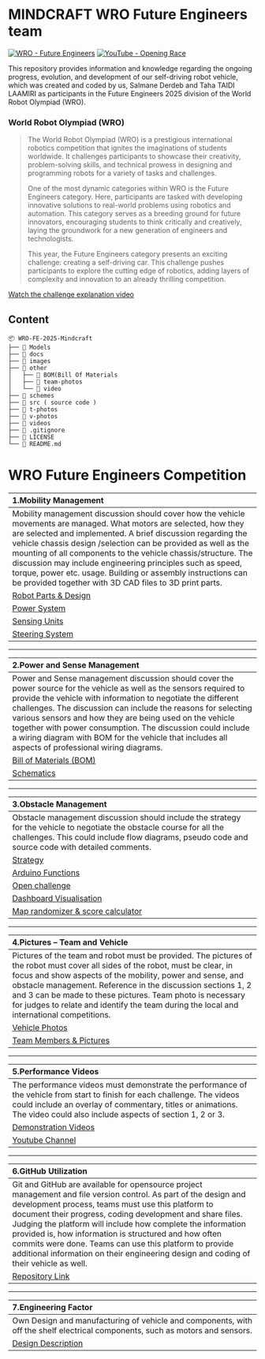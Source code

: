 # MINDCRAFT WRO Future Engineers team
[![WRO - Future Engineers](https://img.shields.io/badge/WRO-Future_Engineers-2e52af)](https://wro-association.org/wp-content/uploads/WRO-2024-Future-Engineers-Self-Driving-Cars-General-Rules.pdf)
[![YouTube - Opening Race](https://img.shields.io/badge/YouTube-▶️%20Mindcraft-df3e3e?logo=youtube)](http://www.youtube.com/@MindcraftWRO-kw8vp)


This repository provides information and knowledge regarding the ongoing progress, evolution, and development of our self-driving robot vehicle, which was created and coded by us, Salmane Derdeb and Taha TAIDI LAAMIRI as participants in the Future Engineers 2025 division of the World Robot Olympiad (WRO).

### World Robot Olympiad (WRO)

> The World Robot Olympiad (WRO) is a prestigious international robotics competition that ignites the imaginations of students worldwide. It challenges participants to showcase their creativity, problem-solving skills, and technical prowess in designing and programming robots for a variety of tasks and challenges.
>
> One of the most dynamic categories within WRO is the Future Engineers category. Here, participants are tasked with developing innovative solutions to real-world problems using robotics and automation. This category serves as a breeding ground for future innovators, encouraging students to think critically and creatively, laying the groundwork for a new generation of engineers and technologists.
>
> This year, the Future Engineers category presents an exciting challenge: creating a self-driving car. This challenge pushes participants to explore the cutting edge of robotics, adding layers of complexity and innovation to an already thrilling competition.

[Watch the challenge explanation video](https://www.youtube.com/watch?v=_J15lf6uhwo&t=2s)


## Content
```
📦 WRO-FE-2025-Mindcraft
├── 📁 Models           
├── 📁 docs
├── 📁 images
├── 📁 other     
│   ├── 📁 BOM(Bill Of Materials 
│   ├── 📁 team-photos 
│   └── 📁 video 
├── 📁 schemes 
├── 📁 src ( source code )
├── 📁 t-photos
├── 📁 v-photos
├── 📁 videos
├── 📄 .gitignore
├── 📄 LICENSE
└── 📄 README.md             
```

# WRO Future Engineers Competition

| **1.Mobility Management**             |
|:---------------------------------------|
| Mobility management discussion should cover how the vehicle movements are managed. What motors are selected, how they are selected and implemented. A brief discussion regarding the vehicle chassis design /selection can be provided as well as the mounting of all components to the vehicle chassis/structure. The discussion may include engineering principles such as speed, torque, power etc. usage. Building or assembly instructions can be provided together with 3D CAD files to 3D print parts.|
| [Robot Parts & Design](https://github.com/DexterTaha/WRO-FE-2025-Mindcraft/tree/60c6af51964cac08a16972d11f31143172ebb7d1/Models)      |
| [Power System]() |
| [Sensing Units]() |
| [Steering System]() |

---

| **2.Power and Sense Management**        |
|:---------------------------------------|
|Power and Sense management discussion should cover the power source for the vehicle as well as the sensors required to provide the vehicle with information to negotiate the different challenges. The discussion can include the reasons for selecting various sensors and how they are being used on the vehicle together with power consumption. The discussion could include a wiring diagram with BOM for the vehicle that includes all aspects of professional wiring diagrams.|
| [Bill of Materials (BOM)]()            |
| [Schematics](https://github.com/DexterTaha/WRO-FE-2025-Mindcraft/tree/8bc0357a20f934db1f0ee246594716c5e9e2c6fb/schemes)                   |

---

| **3.Obstacle Management**               |
|:---------------------------------------|
|Obstacle management discussion should include the strategy for the vehicle to negotiate the obstacle course for all the challenges. This could include flow diagrams, pseudo code and source code with detailed comments.|
| [Strategy]() |
| [Arduino Functions]() |
| [Open challenge]() |
| [Dashboard Visualisation]()|
| [Map randomizer & score calculator]()|

---

| **4.Pictures – Team and Vehicle**       |
|:---------------------------------------|
| Pictures of the team and robot must be provided. The pictures of the robot must cover all sides of the robot, must be clear, in focus and show aspects of the mobility, power and sense, and obstacle management. Reference in the discussion sections 1, 2 and 3 can be made to these pictures. Team photo is necessary for judges to relate and identify the team during the local and international competitions. |
| [Vehicle Photos](https://github.com/DexterTaha/WRO-FE-2024-Mindcraft-International/tree/2bbf1b3f514550d7e91d4fa6e24702a49f4da584/v-photos)           |
| [Team Members & Pictures](https://github.com/DexterTaha/WRO-FE-2024-Mindcraft-International/tree/2bbf1b3f514550d7e91d4fa6e24702a49f4da584/t-photos)             |

---

| **5.Performance Videos**                |
|:---------------------------------------|
| The performance videos must demonstrate the performance of the vehicle from start to finish for each challenge. The videos could include an overlay of commentary, titles or animations. The video could also include aspects of section 1, 2 or 3. |
| [Demonstration Videos](https://github.com/DexterTaha/WRO-FE-2024-Mindcraft-International/tree/2bbf1b3f514550d7e91d4fa6e24702a49f4da584/videos) |
| [Youtube Channel](https://www.youtube.com/@MindcraftWRO-kw8vp)|

---

| **6.GitHub Utilization**                |
|:---------------------------------------|
| Git and GitHub are available for opensource project management and file version control. As part of the design and development process, teams must use this platform to document their progress, coding development and share files. Judging the platform will include how complete the information provided is, how information is structured and how often commits were done. Teams can use this platform to provide additional information on their engineering design and coding of their vehicle as well.|
| [Repository Link](https://github.com/DexterTaha/WRO-FE-2025-Mindcraft) |

---

| **7.Engineering Factor**                |
|:---------------------------------------|
| Own Design and manufacturing of vehicle and components, with off the shelf electrical components, such as motors and sensors. |
| [Design Description]() |
